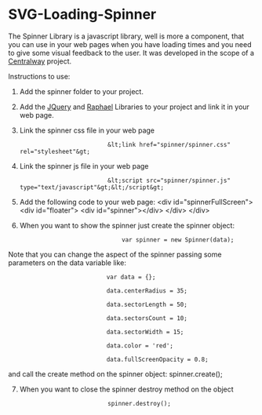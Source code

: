 SVG-Loading-Spinner
===================

The Spinner Library is a javascript library, well is more a component, that you can use in your web pages when you have loading times and you need to give some visual feedback to the user. It was developed in the scope of a <a href="https://centralway.com/en" target="_blank">Centralway</a> project.

Instructions to use:

1. Add the spinner folder to your project.

2. Add the <a href="http://docs.jquery.com/Downloading_jQuery" target="_blank">JQuery</a> and <a href="https://raw.github.com/DmitryBaranovskiy/raphael/master/raphael-min.js" target="_blank">Raphael</a> Libraries to your project and link it in your web page.

3. Link the spinner css file in your web page

                                &lt;link href="spinner/spinner.css" rel="stylesheet"&gt;

4. Link the spinner js file in your web page

                                &lt;script src="spinner/spinner.js" type="text/javascript"&gt;&lt;/script&gt;

5. Add the following code to your web page:
                                &lt;div id="spinnerFullScreen"&gt;
                                    &lt;div id="floater"&gt;
                                        &lt;div id="spinner"&gt;&lt;/div&gt;
                                    &lt;/div&gt;
                                &lt;/div&gt;

6. When you want to show the spinner just create the spinner object:

                                    var spinner = new Spinner(data);

Note that you can change the aspect of the spinner passing some parameters on the data variable like:

                                var data = {};

                                data.centerRadius = 35;

                                data.sectorLength = 50;

                                data.sectorsCount = 10;

                                data.sectorWidth = 15;

                                data.color = 'red';

                                data.fullScreenOpacity = 0.8;

and call the create method on the spinner object:
                                    spinner.create();


7. When you want to close the spinner destroy method on the object

                                spinner.destroy();